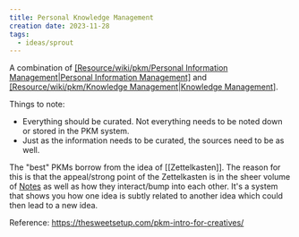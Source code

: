 ```yaml
---
title: Personal Knowledge Management
creation date: 2023-11-28
tags:
  - ideas/sprout
---
```

A combination of [[Resource/wiki/pkm/Personal Information Management|Personal Information Management]](PIM) and [[Resource/wiki/pkm/Knowledge Management|Knowledge Management]](KM).

Things to note: 

- Everything should be curated. Not everything needs to be noted down or stored in the PKM system.
- Just as the information needs to be curated, the sources need to be as well. 

The "best" PKMs borrow from the idea of [[Zettelkasten]]. 
The reason for this is that the appeal/strong point of the Zettelkasten is in the sheer volume of [Notes](Resource/wiki/pkm/Notes.md) as well as how they interact/bump into each other. It's a system that shows you how one idea is subtly related to another idea which could then lead to a new idea.

Reference: https://thesweetsetup.com/pkm-intro-for-creatives/